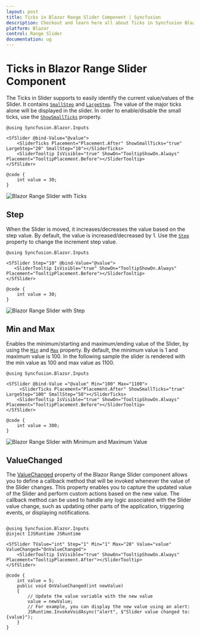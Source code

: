 ```yaml
---
layout: post
title: Ticks in Blazor Range Slider Component | Syncfusion
description: Checkout and learn here all about Ticks in Syncfusion Blazor Range Slider component and much more details.
platform: Blazor
control: Range Slider
documentation: ug
---
```


# Ticks in Blazor Range Slider Component

The Ticks in Slider supports to easily identify the current value/values of the Slider. It contains [`SmallStep`](https://help.syncfusion.com/cr/blazor/Syncfusion.Blazor.Inputs.SliderTicks.html#Syncfusion_Blazor_Inputs_SliderTicks_SmallStep) and [`LargeStep`](https://help.syncfusion.com/cr/blazor/Syncfusion.Blazor.Inputs.SliderTicks.html#Syncfusion_Blazor_Inputs_SliderTicks_LargeStep). The value of the major ticks alone will be displayed in the slider. In order to enable/disable the small ticks, use the [`ShowSmallTicks`](https://help.syncfusion.com/cr/blazor/Syncfusion.Blazor.Inputs.SliderTicks.html#Syncfusion_Blazor_Inputs_SliderTicks_ShowSmallTicks) property.

```cshtml
@using Syncfusion.Blazor.Inputs

<SfSlider @bind-Value="@value">
    <SliderTicks Placement="Placement.After" ShowSmallTicks="true" LargeStep="20" SmallStep="10"></SliderTicks>
    <SliderTooltip IsVisible="true" ShowOn="TooltipShowOn.Always" Placement="TooltipPlacement.Before"></SliderTooltip>
</SfSlider>

@code {
    int value = 30;
}
```

![Blazor Range Slider with Ticks](images/blazor-rangeslider-ticks.gif)

## Step

When the Slider is moved, it increases/decreases the value based on the step value. By default, the value is increased/decreased by 1. Use the [`Step`](https://help.syncfusion.com/cr/blazor/Syncfusion.Blazor.Inputs.SfSlider-1.html#Syncfusion_Blazor_Inputs_SfSlider_1_Step) property to change the increment step value.

```cshtml
@using Syncfusion.Blazor.Inputs

<SfSlider Step="10" @bind-Value="@value">
   <SliderTooltip IsVisible="true" ShowOn="TooltipShowOn.Always" Placement="TooltipPlacement.Before"></SliderTooltip>
</SfSlider>

@code {
    int value = 30;
}
```

![Blazor Range Slider with Step](./images/blazor-rangeslider-step.gif)

## Min and Max

Enables the minimum/starting and maximum/ending value of the Slider, by using the [`Min`](https://help.syncfusion.com/cr/blazor/Syncfusion.Blazor.Inputs.SfSlider-1.html#Syncfusion_Blazor_Inputs_SfSlider_1_Min) and [`Max`](https://help.syncfusion.com/cr/blazor/Syncfusion.Blazor.Inputs.SfSlider-1.html#Syncfusion_Blazor_Inputs_SfSlider_1_Max) property. By default, the minimum value is 1 and maximum value is 100. In the following sample the slider is rendered with the min value as 100 and max value as 1100.

```cshtml
@using Syncfusion.Blazor.Inputs

<SfSlider @bind-Value ="@value" Min="100" Max="1100">
     <SliderTicks Placement="Placement.After" ShowSmallTicks="true" LargeStep="100" SmallStep="50"></SliderTicks>
    <SliderTooltip IsVisible="true" ShowOn="TooltipShowOn.Always" Placement="TooltipPlacement.Before"></SliderTooltip>
</SfSlider>

@code {
    int value = 300;
}
```

![Blazor Range Slider with Minimum and Maximum Value](./images/blazor-rangeslider-min-max-value.gif)

## ValueChanged

The [ValueChanged](https://help.syncfusion.com/cr/blazor/Syncfusion.Blazor.Inputs.SfSlider-1.html#Syncfusion_Blazor_Inputs_SfSlider_1_ValueChanged) property of the Blazor Range Slider component allows you to define a callback method that will be invoked whenever the value of the Slider changes. This property enables you to capture the updated value of the Slider and perform custom actions based on the new value. The callback method can be used to handle any logic associated with the Slider value change, such as updating other parts of the application, triggering events, or displaying notifications.

```cshtml

@using Syncfusion.Blazor.Inputs
@inject IJSRuntime JSRuntime

<SfSlider TValue="int" Step="1" Min="1" Max="20" Value="value" ValueChanged="OnValueChanged">
    <SliderTooltip IsVisible="true" ShowOn="TooltipShowOn.Always" Placement="TooltipPlacement.After"></SliderTooltip>
</SfSlider>

@code {
    int value = 5;
    public void OnValueChanged(int newValue)
    {
        // Update the value variable with the new value
        value = newValue; 
        // For example, you can display the new value using an alert:
        JSRuntime.InvokeVoidAsync("alert", $"Slider value changed to: {value}");
    }
}

```
